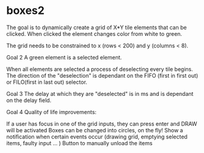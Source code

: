 # boxes2
The goal is to dynamically create a grid of X*Y tile elements that can be clicked. When clicked the element changes color from white to green.

The grid needs to be constrained to x (rows < 200) and y (columns < 8).

Goal 2
A green element is a selected element.

When all elements are selected a process of deselecting every tile begins. The direction of the "deselection" is dependant on the FIFO (first in first out) or FILO(first in last out) selector.

Goal 3
The delay at which they are "deselected" is in ms and is dependant on the delay field.

Goal 4
Quality of life improvements:

If a user has focus in one of the grid inputs, they can press enter and DRAW will be activated
Boxes can be changed into circles, on the fly!
Show a notification when certain events occur (drawing grid, emptying selected items, faulty input ... )
Button to manually unload the items
